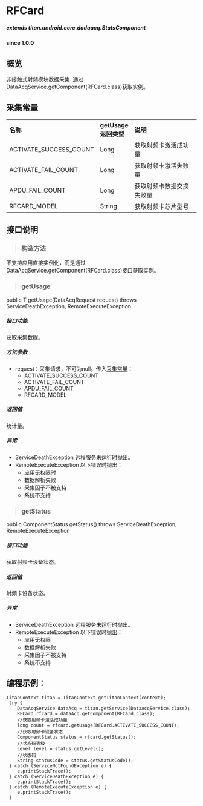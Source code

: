 # RFCard				

##### extends titan.android.core.dadaacq.StatsComponent #####

#### since 1.0.0 ####

## 概览

非接触式射频模块数据采集. 通过DataAcqService.getComponent(RFCard.class)获取实例。

## 采集常量

<table border="0" cellspacing="0"  cellpadding="0" width="100%">
<tr>
  <th width="100" align="left">名称</td>
  <th width="60" align="left">getUsage返回类型</td>
  <th align="left">说明</td>
</tr>
<tr>
  <td width="100">ACTIVATE_SUCCESS_COUNT</td>
  <td>Long</td>
  <td>获取射频卡激活成功量</td>
</tr>
<tr>
  <td width="100">ACTIVATE_FAIL_COUNT</td>
  <td>Long</td>
  <td>获取射频卡激活失败量</td>
</tr>
<tr>
  <td width="100">APDU_FAIL_COUNT</td>
  <td>Long</td>
  <td>获取射频卡数据交换失败量</td>
</tr>
<tr>
  <td width="100">RFCARD_MODEL</td>
  <td>String</td>
  <td>获取射频卡芯片型号</td>
</tr>
</table>


## 接口说明

> ### 构造方法

不支持应用直接实例化，而是通过DataAcqService.getComponent(RFCard.class)接口获取实例。

> ### getUsage

public <T> T getUsage(DataAcqRequest<T> request) throws ServiceDeathException, RemoteExecuteException 

##### 接口功能
获取采集数据。

##### 方法参数
* request：采集请求，不可为null。传入[采集常量](#采集常量)：
	- ACTIVATE_SUCCESS_COUNT
	- ACTIVATE_FAIL_COUNT
	- APDU_FAIL_COUNT
	- RFCARD_MODEL
	
##### 返回值
统计量。

##### 异常
* ServiceDeathException 远程服务未运行时抛出。
* RemoteExecuteException 以下错误时抛出：
	* 应用无权限时
	* 数据解析失败
	* 采集因子不被支持
	* 系统不支持

> ### getStatus

public ComponentStatus getStatus() throws ServiceDeathException, RemoteExecuteException 

##### 接口功能

获取射频卡设备状态。
	
##### 返回值

射频卡设备状态。

##### 异常
* ServiceDeathException 远程服务未运行时抛出。
* RemoteExecuteException 以下错误时抛出：
	* 应用无权限
	* 数据解析失败
	* 采集因子不被支持
	* 系统不支持

## 编程示例：

```
TitanContext titan = TitanContext.getTitanContext(context);
 try {
 	DataAcqService dataAcq = titan.getService(DataAcqService.class);
 	RFCard rfcard = dataAcq.getComponent(RFCard.class);
	//获取射频卡激活成功量
 	long count = rfcard.getUsage(RFCard.ACTIVATE_SUCCESS_COUNT);
 	//获取射频卡设备状态
    ComponentStatus status = rfcard.getStatus();
    //状态码等级
    Level level = status.getLevel();
    //状态码
    String statusCode = status.getStatusCode();
 } catch (ServiceNotFoundException e) {
 	e.printStackTrace();
 } catch (ServiceDeathException e) {
 	e.printStackTrace();
 } catch (RemoteExecuteException e) {
 	e.printStackTrace();
 }
```